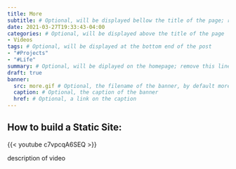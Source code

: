 ```yaml
---
title: More
subtitle: # Optional, will be displayed bellow the title of the page; remove this line to generate an automatic subtitle
date: 2021-03-27T19:33:43-04:00
categories: # Optional, will be displayed above the title of the page
- Videos
tags: # Optional, will be displayed at the bottom end of the post
- "#Projects"
- "#Life"
summary: # Optional, will be diplayed on the homepage; remove this line to generate an automatic summary (see https://gohugo.io/content-management/summaries/)
draft: true
banner:
  src: more.gif # Optional, the filename of the banner, by default more.jpg
  caption: # Optional, the caption of the banner
  href: # Optional, a link on the caption
---
```

## How to build a Static Site:
{{< youtube c7vpcqA6SEQ >}}

description of video